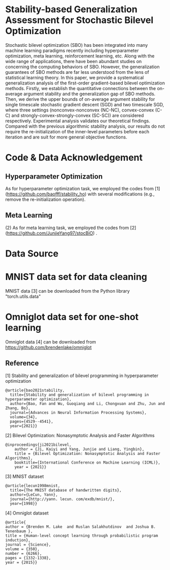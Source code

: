 # Stability-based Generalization Assessment for Stochastic Bilevel Optimization

Stochastic bilevel optimization (SBO) has been integrated into many machine learning paradigms recently including hyperparameter optimization, meta learning,  reinforcement learning, etc. Along with the wide range of applications, there have been abundant studies on concerning  the computing  behaviors of SBO. However, the generalization guarantees of SBO methods are far less understood from the lens of statistical learning theory. In this paper, we provide a systematical generalization analysis of  the first-order gradient-based bilevel optimization methods. Firstly, we establish the quantitative connections between the on-average argument stability and the generalization gap of SBO methods. Then, we derive the upper bounds of on-average argument stability for single timescale stochastic gradient descent (SGD) and two timescale SGD, where three settings (nonconvex-nonconvex (NC-NC), convex-convex (C-C) and strongly-convex-strongly-convex (SC-SC)) are considered respectively. Experimental analysis validates our theoretical findings. Compared with the previous algorithmic stability analysis,  our  results do not require the re-initialization of the inner-level parameters before each iteration and are suit for more general objective functions.  

# Code & Data Acknowledgement

## Hyperparameter Optimization

As for hyperparameter optimization task, we employed the codes from [1] (https://github.com/baofff/stability_ho) with several modifications (e.g., remove the re-initialization operation).

## Meta Learning

(2) As for meta learning task, we employed the codes from [2] (https://github.com/JunjieYang97/stocBiO) .



# Data Source

# MNIST data set for data cleaning 

MNIST data [3] can be downloaded from the Python library "torch.utils.data"

# Omniglot data set for one-shot learning

Omniglot data [4] can be downloaded from https://github.com/brendenlake/omniglot



## Reference

[1] Stability and generalization of bilevel programming in hyperparameter optimization

```
@article{bao2021stability,
  title={Stability and generalization of bilevel programming in hyperparameter optimization},
  author={Bao, Fan and Wu, Guoqiang and Li, Chongxuan and Zhu, Jun and Zhang, Bo},
  journal={Advances in Neural Information Processing Systems},
  volume={34},
  pages={4529--4541},
  year={2021}}
```

[2] Bilevel Optimization: Nonasymptotic Analysis and Faster Algorithms

```
@inproceedings{ji2021bilevel,
	author = {Ji, Kaiyi and Yang, Junjie and Liang, Yingbin},
	title = {Bilevel Optimization: Nonasymptotic Analysis and Faster Algorithms},
	booktitle={International Conference on Machine Learning (ICML)},
	year = {2021}}
```

[3]  MNIST dataset

```
@article{lecun1998mnist,
  title={The MNIST database of handwritten digits},
  author={LeCun, Yann},
  journal={http://yann. lecun. com/exdb/mnist/},
  year={1998}}
```

[4]  Omniglot dataset

```
@article{
author = {Brenden M. Lake  and Ruslan Salakhutdinov  and Joshua B. Tenenbaum },
title = {Human-level concept learning through probabilistic program induction},
journal = {Science},
volume = {350},
number = {6266},
pages = {1332-1338},
year = {2015}}
```

